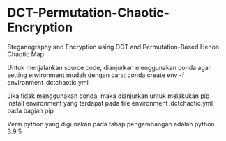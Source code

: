 # DCT-Permutation-Chaotic-Encryption
Steganography and Encryption using DCT and Permutation-Based Henon Chaotic Map

Untuk menjalankan source code, dianjurkan menggunakan conda agar setting environment mudah dengan cara:
conda create env -f environment_dctchaotic.yml

Jika tidak menggunakan conda, maka dianjurkan untuk melakukan pip install environment yang 
terdapat pada file environment_dctchaotic.yml pada bagian pip

Versi python yang digunakan pada tahap pengembangan adalah python 3.9.5
